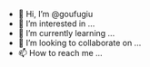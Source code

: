 - 👋 Hi, I’m @goufugiu
- 👀 I’m interested in ...
- 🌱 I’m currently learning ...
- 💞️ I’m looking to collaborate on ...
- 📫 How to reach me ...

<!---
goufugiu/goufugiu is a ✨ special ✨ repository because its `README.md` (this file) appears on your GitHub profile.
You can click the Preview link to take a look at your changes.
--->
